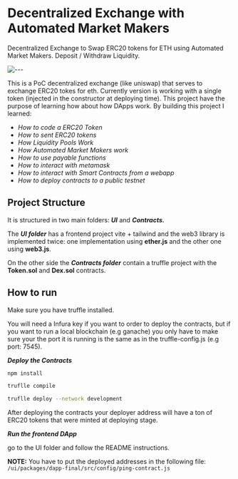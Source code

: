 # Decentralized Exchange with Automated Market Makers

Decentralized Exchange to Swap ERC20 tokens for ETH using Automated Market Makers. Deposit / Withdraw Liquidity. 

![---](https://raw.githubusercontent.com/alcalawil/DEX-ERC20-AMM/master/ui/Screen%20Shot%202022-10-25%20at%2019.43.44.png "x")
[]()


This is a PoC decentralized exchange (like uniswap) that serves to exchange ERC20 tokes for eth. Currently version is working with a single token (injected in the constructor at deploying time). This project have the purpose of learning how about how DApps work. By building this project I learned:

- *How to code a ERC20 Token*
- *How to sent ERC20 tokens*
- *How Liquidity Pools Work*
- *How Automated Market Makers work*
- *How to use payable functions*
- *How to interact with metamask*
- *How to interact with Smart Contracts from a webapp*
- *How to deploy contracts to a public testnet*

## Project Structure

It is structured in two main folders: ***UI*** and ***Contracts.*** 

The ***UI folder*** has a frontend project vite + tailwind and the web3 library is implemented twice: one implementation using **ether.js**  and the other one using **web3.js**. 

On the other side the ***Contracts folder*** contain a truffle project with the **Token.sol** and **Dex.sol** contracts.

## How to run

Make sure you have truffle installed.

You will need a Infura key if you want to  order to deploy the contracts, but if you want to run a local blockchain (e.g ganache) you only have to make sure your the port it is running is the same as in the truffle-config.js (e.g port: 7545). 

***Deploy the Contracts*** 

```bash
npm install

truflle compile

truflle deploy --network development
```

After deploying the contracts your deployer address will have a ton of ERC20 tokens that were minted at deploying stage.

***Run the frontend DApp***

go to the UI folder and follow the README instructions.

**NOTE:** You have to put the deployed addresses in the following file:
`/ui/packages/dapp-final/src/config/ping-contract.js`
